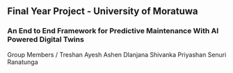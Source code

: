 ## Final Year Project - University of Moratuwa 
### An End to End Framework for Predictive Maintenance With AI Powered Digital Twins

Group Members /
Treshan Ayesh
Ashen Dlanjana
Shivanka Priyashan
Senuri Ranatunga